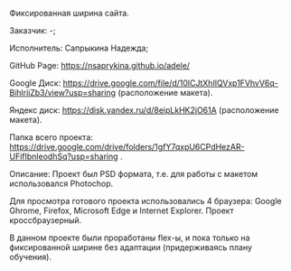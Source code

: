 Фиксированная ширина сайта.

Заказчик: -;

Исполнитель: Сапрыкина Надежда;

GitHub Page: https://nsaprykina.github.io/adele/

Google Диск: https://drive.google.com/file/d/10lCJtXhIlQVxp1FVhvV6q-BihlriiZb3/view?usp=sharing (расположение макета).

Яндекс диск: https://disk.yandex.ru/d/8eipLkHK2jO61A (расположение макета).

Папка всего проекта: https://drive.google.com/drive/folders/1gfY7qxpU6CPdHezAR-UFifIbnleodhSq?usp=sharing .

Описание: Проект был PSD формата, т.е. для работы с макетом использовался Photochop.

Для просмотра готового проекта использовались 4 браузера: Google Ghrome, Firefox, Microsoft Edge и Internet Explorer. Проект кроссбраузерный.

В данном проекте были проработаны flex-ы, и пока только на фиксированной ширине без адаптации (придерживаясь плану обучения).

